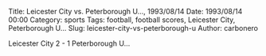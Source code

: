 Title: Leicester City vs. Peterborough U…, 1993/08/14
Date: 1993/08/14 00:00
Category: sports
Tags: football, football scores, Leicester City, Peterborough U…
Slug: leicester-city-vs-peterborough-u
Author: carbonero


Leicester City 2 - 1 Peterborough U…
